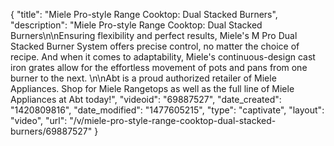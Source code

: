 {
    "title": "Miele Pro-style Range Cooktop: Dual Stacked Burners",
    "description": "Miele Pro-style Range Cooktop: Dual Stacked Burners\n\nEnsuring flexibility and perfect results, Miele's M Pro Dual Stacked Burner System offers precise control, no matter the choice of recipe. And when it comes to adaptability, Miele's continuous-design cast iron grates allow for the effortless movement of pots and pans from one burner to the next. \n\nAbt is a proud authorized retailer of Miele Appliances. Shop for Miele Rangetops as well as the full line of Miele Appliances at Abt today!",
    "videoid": "69887527",
    "date_created": "1420809816",
    "date_modified": "1477605215",
    "type": "captivate",
    "layout": "video",
    "url": "\/v\/miele-pro-style-range-cooktop-dual-stacked-burners\/69887527"
}